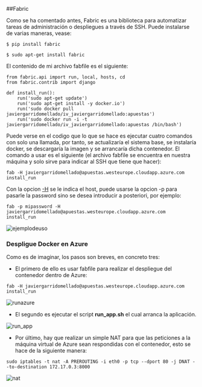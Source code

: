 ##Fabric

Como se ha comentado antes, Fabric es una biblioteca para automatizar tareas de administración o despliegues a través de SSH. Puede instalarse de varias maneras, vease:
```
$ pip install fabric
```

```
$ sudo apt-get install fabric
```

El contenido de mi archivo fabfile es el siguiente:

```
from fabric.api import run, local, hosts, cd
from fabric.contrib import django

def install_run():
	run('sudo apt-get update')
	run('sudo apt-get install -y docker.io')
	run('sudo docker pull javiergarridomellado/iv_javiergarridomellado:apuestas')
	run('sudo docker run -i -t javiergarridomellado/iv_javiergarridomellado:apuestas /bin/bash')
```

Puede verse en el codigo que lo que se hace es ejecutar cuatro comandos con solo una llamada, por tanto, se actualizaría el sistema base, se instalaría docker, se descargaría la imagen y se arrancaría dicha contenedor. El comando a usar es el siguiente (el archivo fabfile se encuentra en nuestra máquina y solo sirve para indicar al SSH que tiene que hacer):
```
fab -H javiergarridomellado@apuestas.westeurope.cloudapp.azure.com install_run
```
Con la opcion [-H](http://www.flu-project.com/2014/03/python-y-fabric-para-administrar.html) se le indica el host, puede usarse la opcion -p para pasarle la password sino se desea introducir a posteriori, por ejemplo:
```
fab -p mipassword -H javiergarridomellado@apuestas.westeurope.cloudapp.azure.com install_run
```
![ejemplodeuso](http://i1045.photobucket.com/albums/b457/Francisco_Javier_G_M/fab_zpskvblqeip.png)

### Despligue Docker en Azure

Como es de imaginar, los pasos son breves, en concreto tres:

- El primero de ello es usar fabfile para realizar el despliegue del contenedor dentro de Azure:
```
fab -H javiergarridomellado@apuestas.westeurope.cloudapp.azure.com install_run
```

![runazure](http://i1045.photobucket.com/albums/b457/Francisco_Javier_G_M/runazure_zpsien56pdp.png)

- El segundo es ejecutar el script **run_app.sh** el cual arranca la aplicación.

![run_app](http://i1045.photobucket.com/albums/b457/Francisco_Javier_G_M/run_app_zpser9nqw4e.png)

- Por último, hay que realizar un simple NAT para que las peticiones a la máquina virtual de Azure sean respondidas con el contenedor, esto se hace de la siguiente manera:
```
sudo iptables -t nat -A PREROUTING -i eth0 -p tcp --dport 80 -j DNAT --to-destination 172.17.0.3:8000
```

![nat](http://i1045.photobucket.com/albums/b457/Francisco_Javier_G_M/nat_zps3tj1znsh.png)


